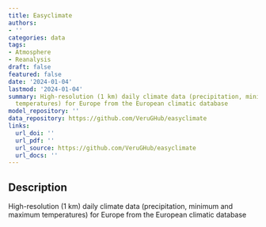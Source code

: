 ```yaml
---
title: Easyclimate
authors:
- ''
categories: data
tags:
- Atmosphere
- Reanalysis
draft: false
featured: false
date: '2024-01-04'
lastmod: '2024-01-04'
summary: High-resolution (1 km) daily climate data (precipitation, minimum and maximum
  temperatures) for Europe from the European climatic database
model_repository: ''
data_repository: https://github.com/VeruGHub/easyclimate
links:
  url_doi: ''
  url_pdf: ''
  url_source: https://github.com/VeruGHub/easyclimate
  url_docs: ''
---
```


## Description

High-resolution (1 km) daily climate data (precipitation, minimum and maximum temperatures) for Europe from the European climatic database

